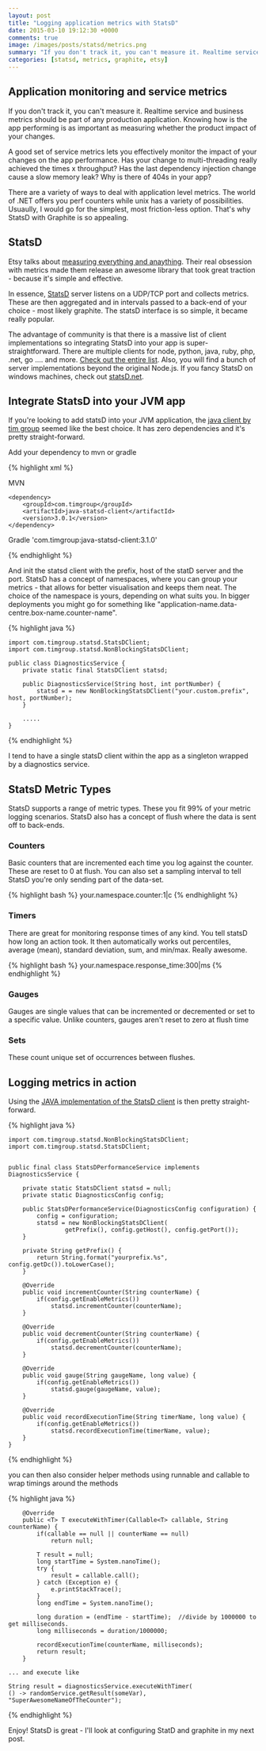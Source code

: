```yaml
---
layout: post
title: "Logging application metrics with StatsD"
date: 2015-03-10 19:12:30 +0000
comments: true
image: /images/posts/statsd/metrics.png
summary: "If you don't track it, you can't measure it. Realtime service and business metrics should be part of any production application.  Knowing how is the app performing is as important as measuring whether the product impact of your changes."
categories: [statsd, metrics, graphite, etsy]
---
```


Application monitoring and service metrics
-------------------

If you don't track it, you can't measure it. Realtime service and business metrics should be part of any production application. 
Knowing how is the app performing is as important as measuring whether the product impact of your changes.

A good set of service metrics lets you effectively monitor the impact of your changes on the app performance. 
Has your change to multi-threading really achieved the times x throughput? Has the last dependency injection change cause a slow memory leak? 
Why is there of 404s in your app?
<!--more-->

There are a variety of ways to deal with application level metrics. The world of .NET offers you perf counters while unix has a variety of possibilities. 
Usuaully, I would go for the simplest, most friction-less option. That's why StatsD with Graphite is so appealing.


StatsD
-------------------

Etsy talks about [measuring everything and anaything](https://codeascraft.com/2011/02/15/measure-anything-measure-everything/). 
Their real obsession with metrics made them release an awesome library that took great traction - because it's simple and effective.

In essence, [StatsD](https://github.com/etsy/statsd/) server listens on a UDP/TCP port and collects metrics. 
These are then aggregated and in intervals passed to a back-end of your choice - most likely graphite.
The statsD interface is so simple, it became really popular.
 
The advantage of community is that there is a massive list of client implementations so integrating StatsD into your app is super-straightforward.
There are multiple clients for node, python, java, ruby, php, .net, go .... and more. [Check out the entire list](https://github.com/etsy/statsd/wiki).
Also, you will find a bunch of server implementations beyond the original Node.js. If you fancy StatsD on windows machines, check out [statsD.net](https://github.com/lukevenediger/statsd.net).


Integrate StatsD into your JVM app
-------------------

If you're looking to add statsD into your JVM application, the [java client by tim group](https://github.com/tim-group/java-statsd-client) seemed like the best choice.
It has zero dependencies and it's pretty straight-forward.

Add your dependency to mvn or gradle

{% highlight xml %}

MVN

    <dependency>
        <groupId>com.timgroup</groupId>
        <artifactId>java-statsd-client</artifactId>
        <version>3.0.1</version>
    </dependency>

Gradle
    'com.timgroup:java-statsd-client:3.1.0'

{% endhighlight %}

And init the statsd client with the prefix, host of the statD server and the port. 
StatsD has a concept of namespaces, where you can group your metrics - that allows for better visualisation and keeps them neat. The choice of the namespace is yours, depending on what suits you. 
In bigger deployments you might go for something like "application-name.data-centre.box-name.counter-name". 

{% highlight java %}

    import com.timgroup.statsd.StatsDClient;
    import com.timgroup.statsd.NonBlockingStatsDClient;
    
    public class DiagnosticsService {
        private static final StatsDClient statsd;
    
        public DiagnosticsService(String host, int portNumber) {
            statsd = = new NonBlockingStatsDClient("your.custom.prefix", host, portNumber);
        }
        
        .....
    }
    
{% endhighlight %}

I tend to have a single statsD client within the app as a singleton wrapped by a diagnostics service.

StatsD Metric Types
-------------------

StatsD supports a range of metric types. These you fit 99% of your metric logging scenarios.
StatsD also has a concept of flush where the data is sent off to back-ends.

### Counters
Basic counters that are incremented each time you log against the counter. These are reset to 0 at flush.
You can also set a sampling interval to tell StatsD you're only sending part of the data-set.

{% highlight bash %}
    your.namespace.counter:1|c
{% endhighlight %}


### Timers
There are great for monitoring response times of any kind. You tell statsD how long an action took.
It then automatically works out percentiles, average (mean), standard deviation, sum, and min/max. Really awesome.

{% highlight bash %}
    your.namespace.response_time:300|ms
{% endhighlight %}

### Gauges
Gauges are single values that can be incremented or decremented or set to a specific value. Unlike counters, gauges aren't reset to zero at flush time


### Sets
These count unique set of occurrences between flushes.



Logging metrics in action
-------------------

Using the  [JAVA implementation of the StatsD client](https://github.com/tim-group/java-statsd-client) is then pretty straight-forward.


{% highlight java %}

    import com.timgroup.statsd.NonBlockingStatsDClient;
    import com.timgroup.statsd.StatsDClient;


    public final class StatsDPerformanceService implements DiagnosticsService {

        private static StatsDClient statsd = null;
        private static DiagnosticsConfig config;

        public StatsDPerformanceService(DiagnosticsConfig configuration) {
            config = configuration;
            statsd = new NonBlockingStatsDClient(
                    getPrefix(), config.getHost(), config.getPort());
        }

        private String getPrefix() {
            return String.format("yourprefix.%s", config.getDc()).toLowerCase();
        }

        @Override
        public void incrementCounter(String counterName) {
            if(config.getEnableMetrics())
                statsd.incrementCounter(counterName);
        }

        @Override
        public void decrementCounter(String counterName) {
            if(config.getEnableMetrics())
                statsd.decrementCounter(counterName);
        }

        @Override
        public void gauge(String gaugeName, long value) {
            if(config.getEnableMetrics())
                statsd.gauge(gaugeName, value);
        }

        @Override
        public void recordExecutionTime(String timerName, long value) {
            if(config.getEnableMetrics())
                statsd.recordExecutionTime(timerName, value);
        }
    }

{% endhighlight %}

you can then also consider helper methods using runnable and callable to wrap timings around the methods

{% highlight java %}

        @Override
        public <T> T executeWithTimer(Callable<T> callable, String counterName) {
            if(callable == null || counterName == null)
                return null;

            T result = null;
            long startTime = System.nanoTime();
            try {
                result = callable.call();
            } catch (Exception e) {
                e.printStackTrace();
            }
            long endTime = System.nanoTime();

            long duration = (endTime - startTime);  //divide by 1000000 to get milliseconds.
            long milliseconds = duration/1000000;

            recordExecutionTime(counterName, milliseconds);
            return result;
        }

    ... and execute like

    String result = diagnosticsService.executeWithTimer(
    () -> randomService.getResult(someVar), "SuperAwesomeNameOfTheCounter");

{% endhighlight %}

Enjoy! StatsD is great - I'll look at configuring StatD and graphite in my next post.